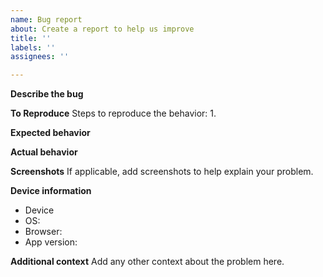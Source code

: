 ```yaml
---
name: Bug report
about: Create a report to help us improve
title: ''
labels: ''
assignees: ''

---
```


**Describe the bug**


**To Reproduce**
Steps to reproduce the behavior:
1. 

**Expected behavior**


**Actual behavior**

**Screenshots**
If applicable, add screenshots to help explain your problem.

**Device information**
 - Device
 - OS:
 - Browser:
 - App version:

**Additional context**
Add any other context about the problem here.
